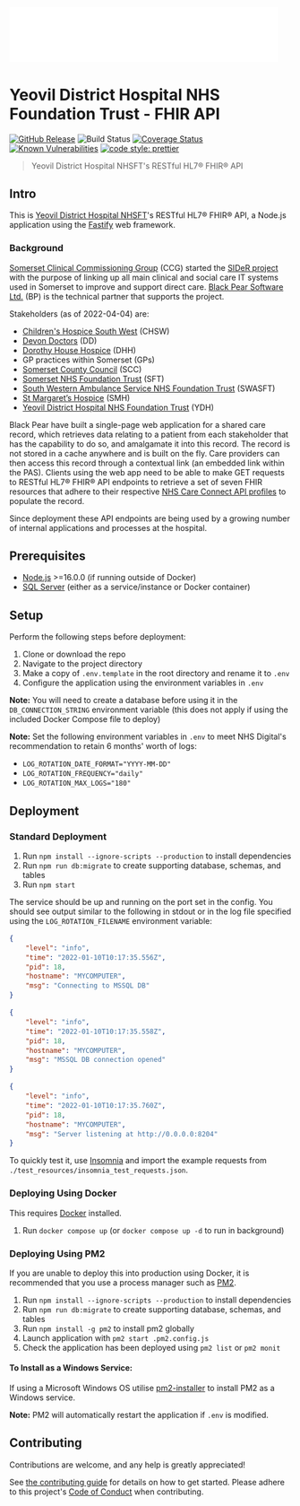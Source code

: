 <a href="https://yeovilhospital.co.uk/">
	<img alttext="Yeovil District Hospital Logo" src="https://github.com/Fdawgs/ydh-logos/raw/HEAD/images/ydh-full-logo-transparent-background.svg" width="480" />
</a>

# Yeovil District Hospital NHS Foundation Trust - FHIR API

[![GitHub Release](https://img.shields.io/github/release/Fdawgs/ydh-fhir-api.svg)](https://github.com/Fdawgs/ydh-fhir-api/releases/latest/)
![Build Status](https://github.com/Fdawgs/ydh-fhir-api/workflows/CI/badge.svg?branch=master)
[![Coverage Status](https://coveralls.io/repos/github/Fdawgs/ydh-fhir-api/badge.svg?branch=master)](https://coveralls.io/github/Fdawgs/ydh-fhir-api?branch=master)
[![Known Vulnerabilities](https://snyk.io/test/github/Fdawgs/ydh-fhir-api/badge.svg)](https://snyk.io/test/github/Fdawgs/ydh-fhir-api)
[![code style: prettier](https://img.shields.io/badge/code_style-prettier-ff69b4.svg?style=flat)](https://github.com/prettier/prettier)

> Yeovil District Hospital NHSFT's RESTful HL7® FHIR® API

## Intro

This is [Yeovil District Hospital NHSFT](https://yeovilhospital.co.uk/)'s RESTful HL7® FHIR® API, a Node.js application using the [Fastify](https://www.fastify.io/) web framework.

### Background

[Somerset Clinical Commissioning Group](https://www.somersetccg.nhs.uk/#) (CCG) started the [SIDeR project](https://www.somersetccg.nhs.uk/about-us/digital-projects/sider/) with the purpose of linking up all main clinical and social care IT systems used in Somerset to improve and support direct care. [Black Pear Software Ltd.](https://www.blackpear.com/) (BP) is the technical partner that supports the project.

Stakeholders (as of 2022-04-04) are:

-   [Children's Hospice South West](https://www.chsw.org.uk/) (CHSW)
-   [Devon Doctors](https://www.devondoctors.co.uk/) (DD)
-   [Dorothy House Hospice](https://www.dorothyhouse.org.uk/) (DHH)
-   GP practices within Somerset (GPs)
-   [Somerset County Council](https://www.somerset.gov.uk/) (SCC)
-   [Somerset NHS Foundation Trust](https://www.somersetft.nhs.uk/) (SFT)
-   [South Western Ambulance Service NHS Foundation Trust](https://www.swast.nhs.uk/) (SWASFT)
-   [St Margaret’s Hospice](https://www.st-margarets-hospice.org.uk/) (SMH)
-   [Yeovil District Hospital NHS Foundation Trust](https://yeovilhospital.co.uk/) (YDH)

Black Pear have built a single-page web application for a shared care record, which retrieves data relating to a patient from each stakeholder that has the capability to do so, and amalgamate it into this record. The record is not stored in a cache anywhere and is built on the fly.
Care providers can then access this record through a contextual link (an embedded link within the PAS).
Clients using the web app need to be able to make GET requests to RESTful HL7® FHIR® API endpoints to retrieve a set of seven FHIR resources that adhere to their respective [NHS Care Connect API profiles](https://nhsconnect.github.io/CareConnectAPI/) to populate the record.

Since deployment these API endpoints are being used by a growing number of internal applications and processes at the hospital.

## Prerequisites

-   [Node.js](https://nodejs.org/en/) >=16.0.0 (if running outside of Docker)
-   [SQL Server](https://www.microsoft.com/en-gb/sql-server/sql-server-downloads) (either as a service/instance or Docker container)

## Setup

Perform the following steps before deployment:

1. Clone or download the repo
2. Navigate to the project directory
3. Make a copy of `.env.template` in the root directory and rename it to `.env`
4. Configure the application using the environment variables in `.env`

**Note:** You will need to create a database before using it in the `DB_CONNECTION_STRING` environment variable (this does not apply if using the included Docker Compose file to deploy)

**Note:** Set the following environment variables in `.env` to meet NHS Digital's recommendation to retain 6 months' worth of logs:

-   `LOG_ROTATION_DATE_FORMAT="YYYY-MM-DD"`
-   `LOG_ROTATION_FREQUENCY="daily"`
-   `LOG_ROTATION_MAX_LOGS="180"`

## Deployment

### Standard Deployment

1. Run `npm install --ignore-scripts --production` to install dependencies
2. Run `npm run db:migrate` to create supporting database, schemas, and tables
3. Run `npm start`

The service should be up and running on the port set in the config. You should see output similar to the following in stdout or in the log file specified using the `LOG_ROTATION_FILENAME` environment variable:

```json
{
	"level": "info",
	"time": "2022-01-10T10:17:35.556Z",
	"pid": 18,
	"hostname": "MYCOMPUTER",
	"msg": "Connecting to MSSQL DB"
}
```

```json
{
	"level": "info",
	"time": "2022-01-10T10:17:35.558Z",
	"pid": 18,
	"hostname": "MYCOMPUTER",
	"msg": "MSSQL DB connection opened"
}
```

```json
{
	"level": "info",
	"time": "2022-01-10T10:17:35.760Z",
	"pid": 18,
	"hostname": "MYCOMPUTER",
	"msg": "Server listening at http://0.0.0.0:8204"
}
```

To quickly test it, use [Insomnia](https://insomnia.rest/) and import the example requests from `./test_resources/insomnia_test_requests.json`.

### Deploying Using Docker

This requires [Docker](https://www.docker.com) installed.

1. Run `docker compose up` (or `docker compose up -d` to run in background)

### Deploying Using PM2

If you are unable to deploy this into production using Docker, it is recommended that you use a process manager such as [PM2](https://pm2.keymetrics.io/).

1. Run `npm install --ignore-scripts --production` to install dependencies
2. Run `npm run db:migrate` to create supporting database, schemas, and tables
3. Run `npm install -g pm2` to install pm2 globally
4. Launch application with `pm2 start .pm2.config.js`
5. Check the application has been deployed using `pm2 list` or `pm2 monit`

#### To Install as a Windows Service:

If using a Microsoft Windows OS utilise [pm2-installer](https://github.com/jessety/pm2-installer) to install PM2 as a Windows service.

**Note:** PM2 will automatically restart the application if `.env` is modified.

## Contributing

Contributions are welcome, and any help is greatly appreciated!

See [the contributing guide](./CONTRIBUTING.md) for details on how to get started.
Please adhere to this project's [Code of Conduct](./CODE_OF_CONDUCT.md) when contributing.
